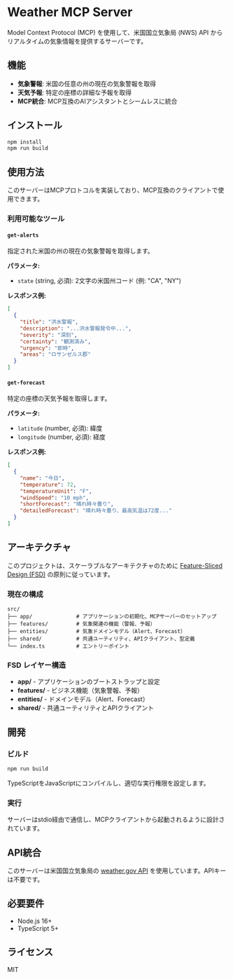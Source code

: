 # Weather MCP Server

Model Context Protocol (MCP) を使用して、米国国立気象局 (NWS) API からリアルタイムの気象情報を提供するサーバーです。

## 機能

- **気象警報**: 米国の任意の州の現在の気象警報を取得
- **天気予報**: 特定の座標の詳細な予報を取得
- **MCP統合**: MCP互換のAIアシスタントとシームレスに統合

## インストール

```bash
npm install
npm run build
```

## 使用方法

このサーバーはMCPプロトコルを実装しており、MCP互換のクライアントで使用できます。

### 利用可能なツール

#### `get-alerts`
指定された米国の州の現在の気象警報を取得します。

**パラメータ:**
- `state` (string, 必須): 2文字の米国州コード (例: "CA", "NY")

**レスポンス例:**
```json
[
  {
    "title": "洪水警報",
    "description": "...洪水警報発令中...",
    "severity": "深刻",
    "certainty": "観測済み",
    "urgency": "即時",
    "areas": "ロサンゼルス郡"
  }
]
```

#### `get-forecast`
特定の座標の天気予報を取得します。

**パラメータ:**
- `latitude` (number, 必須): 緯度
- `longitude` (number, 必須): 経度

**レスポンス例:**
```json
[
  {
    "name": "今日",
    "temperature": 72,
    "temperatureUnit": "F",
    "windSpeed": "10 mph",
    "shortForecast": "晴れ時々曇り",
    "detailedForecast": "晴れ時々曇り、最高気温は72度..."
  }
]
```

## アーキテクチャ

このプロジェクトは、スケーラブルなアーキテクチャのために [Feature-Sliced Design (FSD)](https://feature-sliced.design/) の原則に従っています。

### 現在の構成

```
src/
├── app/              # アプリケーションの初期化、MCPサーバーのセットアップ
├── features/         # 気象関連の機能（警報、予報）
├── entities/         # 気象ドメインモデル（Alert、Forecast）
├── shared/           # 共通ユーティリティ、APIクライアント、型定義
└── index.ts          # エントリーポイント
```

### FSD レイヤー構造

- **app/** - アプリケーションのブートストラップと設定
- **features/** - ビジネス機能（気象警報、予報）
- **entities/** - ドメインモデル（Alert、Forecast）
- **shared/** - 共通ユーティリティとAPIクライアント

## 開発

### ビルド

```bash
npm run build
```

TypeScriptをJavaScriptにコンパイルし、適切な実行権限を設定します。

### 実行

サーバーはstdio経由で通信し、MCPクライアントから起動されるように設計されています。

## API統合

このサーバーは米国国立気象局の [weather.gov API](https://www.weather.gov/documentation/services-web-api) を使用しています。APIキーは不要です。

## 必要要件

- Node.js 16+
- TypeScript 5+

## ライセンス

MIT